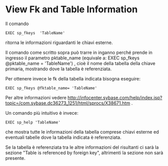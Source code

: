 # View Fk and Table Information

Il comando 
~~~
EXEC sp_fkeys  'TableName'
~~~
ritorna le informazioni riguardanti le chiavi esterne.

Il comando come scritto sopra può trarre in inganno perché prende in ingresso il parametro pktable_name (equivale a: EXEC sp_fkeys @pktable_name = 'TableName') , cioè il nome della tabella della chiave primaria, mostrando dove la tabella è referenziata.

Per ottenere invece le fk della tabella indicata bisogna eseguire: 
~~~
EXEC sp_fkeys @fktable_name= 'TableName'
~~~
Per altre informazioni vedere http://infocenter.sybase.com/help/index.jsp?topic=/com.sybase.dc36273_1251/html/sprocs/X38671.htm .

Un comando più intuitivo è invece: 
~~~
EXEC sp_help 'TableName' 
~~~
che mostra tutte le informazioni della tabella comprese chiavi esterne ed eventuali tabelle dove la tabella indicata è referenziata. 

Se la tabella è referenziata tra le altre informazioni del risultanti ci sarà la sezione "Table is referenced by foreign key", altrimenti la sezione non sarà presente.
